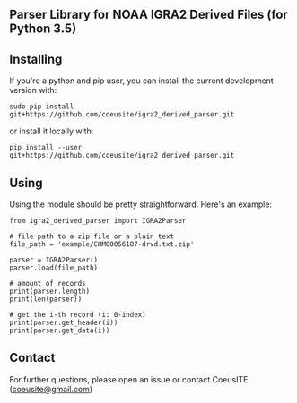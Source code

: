 Parser Library for NOAA IGRA2 Derived Files (for Python 3.5)
--------------------------------

Installing
-------------------------------
If you're a python and pip user, you can install the current development version with:

```
sudo pip install git+https://github.com/coeusite/igra2_derived_parser.git
```

or install it locally with:

```
pip install --user git+https://github.com/coeusite/igra2_derived_parser.git
```

Using
------------------------------
Using the module should be pretty straightforward. Here's an example:

```
from igra2_derived_parser import IGRA2Parser

# file path to a zip file or a plain text
file_path = 'example/CHM00056187-drvd.txt.zip'

parser = IGRA2Parser()
parser.load(file_path)

# amount of records
print(parser.length)
print(len(parser))

# get the i-th record (i: 0-index)
print(parser.get_header(i))
print(parser.get_data(i))
```

Contact
--------------------------------
For further questions, please open an issue or contact CoeusITE (coeusite@gmail.com)
